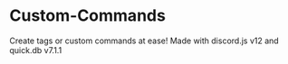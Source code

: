 # Custom-Commands
Create tags or custom commands at ease! Made with discord.js v12 and quick.db v7.1.1
